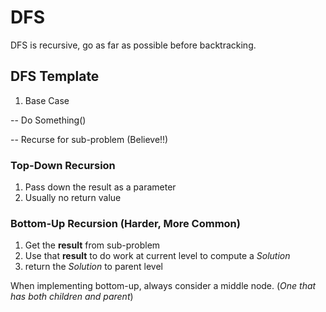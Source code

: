 # DFS

DFS is recursive, go as far as possible before backtracking.

## DFS Template

1. Base Case

-- Do Something()

-- Recurse for sub-problem (Believe!!)

### Top-Down Recursion

1. Pass down the result as a parameter <br>
2. Usually no return value <br>

### Bottom-Up Recursion (Harder, More Common)

1. Get the **result** from sub-problem <br>
2. Use that **result** to do work at current level to compute a *Solution* <br>
3. return the *Solution* to parent level

When implementing bottom-up, always consider a middle node. (*One that has both children and parent*)


